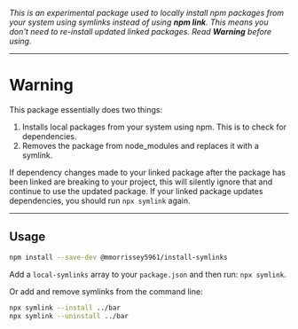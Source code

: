 _This is an experimental package used to locally install npm packages from your
system using symlinks instead of using **npm link**.  This means you don't need
to re-install updated linked packages.  Read **Warning** before using._

---

# Warning

This package essentially does two things:

1. Installs local packages from your system using npm.  This is to check for
   dependencies.
2. Removes the package from node_modules and replaces it with a symlink.

If dependency changes made to your linked package after the package has been
linked are breaking to your project, this will silently ignore that and continue
to use the updated package.  If your linked package updates dependencies, you
should run `npx symlink` again.

---

## Usage

```sh
npm install --save-dev @mmorrissey5961/install-symlinks
```

Add a `local-symlinks` array to your `package.json` and then run: `npx symlink`.

Or add and remove symlinks from the command line:

```sh
npx symlink --install ../bar
npx symlink --uninstall ../bar
```



